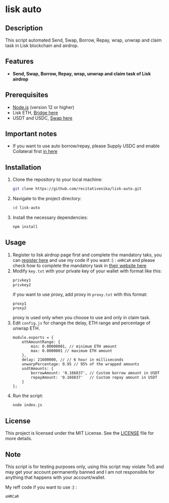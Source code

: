 # lisk auto

## Description
This script automated Send, Swap, Borrow, Repay, wrap, unwrap and claim task in Lisk blockchain and airdrop.

## Features
- **Send, Swap, Borrow, Repay, wrap, unwrap and claim task of Lisk airdrop**

## Prerequisites
- [Node.js](https://nodejs.org/) (version 12 or higher)
- Lisk ETH, [Bridge here](https://www.relay.link/bridge/lisk?fromChainId=1)
- USDT and USDC, [Swap here](https://oku.trade/?inputChain=lisk&inToken=0x0000000000000000000000000000000000000000&outToken=0x05D032ac25d322df992303dCa074EE7392C117b9&outTokenAmount=%220.0002593012318621867%22&inTokenAmount=%220.0002593012318621867%22)

## Important notes
- If you want to use auto borrow/repay, please Supply USDC and enable Collateral first [in here](https://app.ionic.money/market?chain=1135&pool=0)

## Installation

1. Clone the repository to your local machine:
   ```bash
   git clone https://github.com/recitativonika/lisk-auto.git
   ```
2. Navigate to the project directory:
   ```bash
   cd lisk-auto
   ```
3. Install the necessary dependencies:
   ```bash
   npm install
   ```

## Usage
1. Register to lisk airdrop page first and complete the mandatory taks, you can [register here](https://portal.lisk.com/airdrop) and use my code if you want :) : `oHRCaR` and please check how to complete the mandatory task in [their website here](https://lisk.com/blog/posts/lisk-lsk-airdrop/)
2. Modify `key.txt` with your private key of your wallet with format like this:
   ```bash
   privkey1
   privkey2
   ```
   if you want to use proxy, add proxy in `proxy.txt` with this format:
   ```
   proxy1
   proxy2
   ```
   proxy is used only when you choose to use and only in claim task.
4. Edit `config.js` for change the delay, ETH range and percentage of unwrap ETH.
   ```
   module.exports = {
       ethAmountRange: {
           min: 0.00000001, // minimum ETH amount
           max: 0.0000001 // maximum ETH amount
       },
       delay: 21600000, // // 6 hour in milliseconds
       unwarpPercentage: 0.95 // 95% of the wrapped amounts
       usdtAmounts: {
           borrowAmount: '0.166837', // Custom borrow amount in USDT
           repayAmount: '0.166837'   // Custom repay amount in USDT
       }
   };
   ```
5. Run the script:
   ```bash
   node index.js
   ```

## License
This project is licensed under the MIT License. See the [LICENSE](LICENSE) file for more details.

## Note
This script is for testing purposes only, using this script may violate ToS and may get your account permanently banned and I am not responsible for anything that happens with your account/wallet.

My reff code if you want to use :) :
```bash
oHRCaR
```
